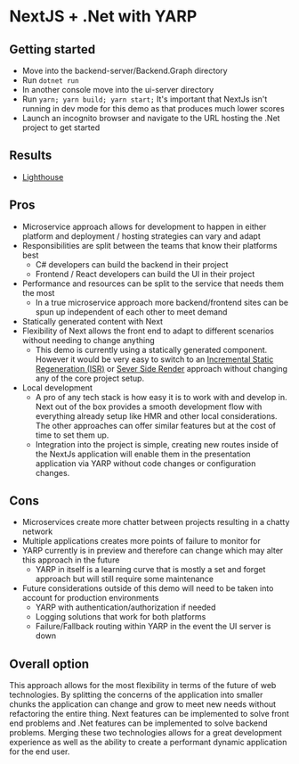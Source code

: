 # NextJS + .Net with YARP
## Getting started
- Move into the backend-server/Backend.Graph directory
- Run `dotnet run`
- In another console move into the ui-server directory
- Run `yarn; yarn build; yarn start;` It's important that NextJs isn't running in dev mode for this demo as that produces much lower scores
- Launch an incognito browser and navigate to the URL hosting the .Net project to get started

## Results
- [Lighthouse](./resources/lighthouse_scores.html)

## Pros
- Microservice approach allows for development to happen in either platform and deployment / hosting strategies can vary and adapt
- Responsibilities are split between the teams that know their platforms best
    - C# developers can build the backend in their project
    - Frontend / React developers can build the UI in their project
- Performance and resources can be split to the service that needs them the most
    - In a true microservice approach more backend/frontend sites can be spun up independent of each other to meet demand
- Statically generated content with Next
- Flexibility of Next allows the front end to adapt to different scenarios without needing to change anything
    - This demo is currently using a statically generated component. However it would be very easy to switch to an [Incremental Static Regeneration (ISR)](https://nextjs.org/docs/basic-features/data-fetching/incremental-static-regeneration) or [Sever Side Render](https://nextjs.org/docs/basic-features/data-fetching/get-server-side-props) approach without changing any of the core project setup.
- Local development
    - A pro of any tech stack is how easy it is to work with and develop in. Next out of the box provides a smooth development flow with everything already setup like HMR and other local considerations. The other approaches can offer similar features but at the cost of time to set them up.
    - Integration into the project is simple, creating new routes inside of the NextJs application will enable them in the presentation application via YARP without code changes or configuration changes.

## Cons
- Microservices create more chatter between projects resulting in a chatty network
- Multiple applications creates more points of failure to monitor for
- YARP currently is in preview and therefore can change which may alter this approach in the future
    - YARP in itself is a learning curve that is mostly a set and forget approach but will still require some maintenance
- Future considerations outside of this demo will need to be taken into account for production environments
    - YARP with authentication/authorization if needed
    - Logging solutions that work for both platforms
    - Failure/Fallback routing within YARP in the event the UI server is down

## Overall option
This approach allows for the most flexibility in terms of the future of web technologies. By splitting the concerns of the application into smaller chunks the application can change and grow to meet new needs without refactoring the entire thing. Next features can be implemented to solve front end problems and .Net features can be implemented to solve backend problems. Merging these two technologies allows for a great development experience as well as the ability to create a performant dynamic application for the end user.